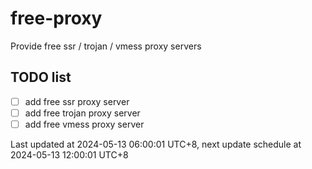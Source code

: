 
# free-proxy
Provide free ssr / trojan / vmess proxy servers


## TODO list
- [ ] add free ssr proxy server
- [ ] add free trojan proxy server
- [ ] add free vmess proxy server

Last updated at 2024-05-13 06:00:01 UTC+8, next update schedule at 2024-05-13 12:00:01 UTC+8

